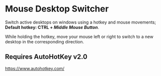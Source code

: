 # Mouse Desktop Switcher
Switch active desktops on windows using a hotkey and mouse movements;
**Default hotkey: CTRL + *Middle Mouse Button***.

While holding the hotkey, move your mouse left or right to switch to a new desktop in the corresponding direction.

## Requires AutoHotKey v2.0
https://www.autohotkey.com/ 